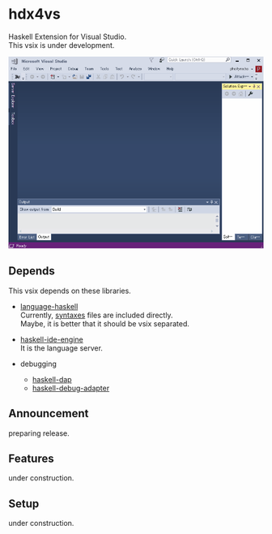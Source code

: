 # hdx4vs
Haskell Extension for Visual Studio.  
This vsix is under development.

[]()
![02_quick_start.gif](https://raw.githubusercontent.com/phoityne/hdx4vs/master/docs/02_quick_start.gif)

## Depends

This vsix depends on these libraries. 
*  [language-haskell](https://github.com/JustusAdam/language-haskell)  
Currently, [syntaxes](https://github.com/JustusAdam/language-haskell/tree/master/syntaxes) files are included directly.  
Maybe, it is better that it should be vsix separated.

* [haskell-ide-engine](https://github.com/haskell/haskell-ide-engine)  
  It is the language server.
* debugging
  * [haskell-dap](https://github.com/phoityne/haskell-dap)
  * [haskell-debug-adapter](https://github.com/phoityne/haskell-debug-adapter)


## Announcement
preparing release.

## Features
under construction.  

## Setup
under construction.  


